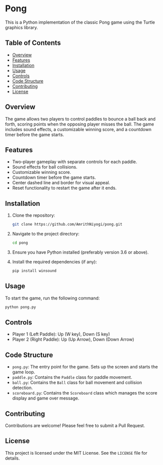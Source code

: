 # Pong

This is a Python implementation of the classic Pong game using the Turtle graphics library. 

## Table of Contents

- [Overview](#overview)
- [Features](#features)
- [Installation](#installation)
- [Usage](#usage)
- [Controls](#controls)
- [Code Structure](#code-structure)
- [Contributing](#contributing)
- [License](#license)

## Overview

The game allows two players to control paddles to bounce a ball back and forth, scoring points when the opposing player misses the ball. The game includes sound effects, a customizable winning score, and a countdown timer before the game starts.

## Features

- Two-player gameplay with separate controls for each paddle.
- Sound effects for ball collisions.
- Customizable winning score.
- Countdown timer before the game starts.
- Center dashed line and border for visual appeal.
- Reset functionality to restart the game after it ends.

## Installation

1. Clone the repository:
    ```sh
    git clone https://github.com/AmrithNiyogi/pong.git
    ```

2. Navigate to the project directory:
    ```sh
    cd pong
    ```

3. Ensure you have Python installed (preferably version 3.6 or above).

4. Install the required dependencies (if any):
    ```sh
    pip install winsound
    ```

## Usage

To start the game, run the following command:
```sh
python pong.py
```

## Controls

- Player 1 (Left Paddle): Up (W key), Down (S key)
- Player 2 (Right Paddle): Up (Up Arrow), Down (Down Arrow)

## Code Structure

- `pong.py`: The entry point for the game. Sets up the screen and starts the game loop.
- `paddle.py`: Contains the `Paddle` class for paddle movement.
- `ball.py`: Contains the `Ball` class for ball movement and collision detection.
- `scoreboard.py`: Contains the `Scoreboard` class which manages the score display and game over message.


## Contributing

Contributions are welcome! Please feel free to submit a Pull Request.

## License

This project is licensed under the MIT License. See the `LICENSE` file for details.
   
